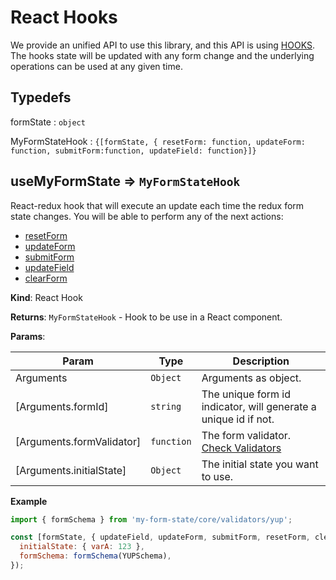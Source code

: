 # React Hooks

We provide an unified API to use this library, and this API is using <a href="https://reactjs.org/docs/hooks-intro.html">HOOKS</a>. The hooks state will be updated with any form change and the underlying operations can be used at any given time.

## Typedefs

<dl>
<dt><a>formState</a> : <code>object</code></dt>
<dd></dd>
</dl>

<dl>
<dt><a>MyFormStateHook</a> : <code>{[formState, { resetForm: function, updateForm: function, submitForm:function, updateField: function}]}</code></dt>
<dd></dd>
</dl>

## useMyFormState ⇒ <code>MyFormStateHook</code>

React-redux hook that will execute an update each time the redux form state changes. You will be able to
perform any of the next actions:

- <a href="/#/redux/operations/README#resetform">resetForm</a>
- <a href="/#/redux/operations/README#updateform">updateForm</a>
- <a href="/#/redux/operations/README#submitform">submitForm</a>
- <a href="/#/redux/operations/README#updatefield">updateField</a>
- <a href="/#/redux/operations/README#clearform">clearForm</a>

**Kind**: React Hook

**Returns**: <code>MyFormStateHook</code> - Hook to be use in a React component.

**Params**:

| Param                     | Type                  | Description                                                                  |
| ------------------------- | --------------------- | ---------------------------------------------------------------------------- |
| Arguments                 | <code>Object</code>   | Arguments as object.                                                         |
| [Arguments.formId]        | <code>string</code>   | The unique form id indicator, will generate a unique id if not.              |
| [Arguments.formValidator] | <code>function</code> | The form validator. <a href="/#/core/validators/README">Check Validators</a> |
| [Arguments.initialState]  | <code>Object</code>   | The initial state you want to use.                                           |

**Example**

```js
import { formSchema } from 'my-form-state/core/validators/yup';

const [formState, { updateField, updateForm, submitForm, resetForm, clearForm }] = useMyFormState({
  initialState: { varA: 123 },
  formSchema: formSchema(YUPSchema),
});
```
